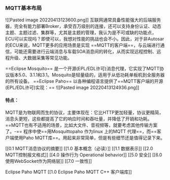 ### MQTT基本布局
![[Pasted image 20220413123600.png]]
互联网通常具备性能强大的后端服务器，完全有能力部署Broker，承受百万级别的连接，还可以支持身份认证、动态主题、主题过滤、集群等，尤其是主题的管理，我认为是不可或缺的功能点，ECU可以实现吗？即使可以，我想对性能的挑战也会不小。因此，对于非Autosar的ECU来说，MQTT更多的应用场景是实现 ==MQTT的客户端==，与云端进行通信，可能还需要进行云端消息与车载SOA消息间的转化，从而实现远程控制、远程升级、大数据采集等常见功能。

==Eclipse Mosquito== 是一个开源(EPL/EDL许可)消息代理，它实现了MQTT协议版本5.0、3.1.1和3.1。Mosquito是轻量级的，适用于从低功耗单板机到全服务器的所有设备。
==Eclipse Paho== 以各种编程语言提供了==MQTT客户端的开源(EPL/EDL许可)实现：==
![[Pasted image 20220413124936.png]]
#### 特点：
MQTT是为物联网而生的协议，主要体现在：它比HTTP更加轻量，协议更精简，消息头更短，这些都提高了它的响应时间和吞吐量，并降低了开销和功耗。
==MQTT也有不适用的场景，比如大文件、音视频等，就要考虑其他传输方案了。-==
程序中使==用Mosquittopaho 作为linux 上的MQTT 代理==，而==客户端使用Paho MQTT库==。用起来非常简单，但是有些细节还是值得记录下来。

[[0.1 MQTT消息协议的摘要]]
[[1.0 基本概念（必读）]]
[[1.1 数据表示]]
[[2.0 MQTT控制报文格式]]
[[4.0 操作行为 Operational behavior]]
[[5.0 安全]]
[[6.0 使用WebSocket作为网络层]]
[[7.0 一致性]]


Eclipse Paho MQTT
[[1.0 Eclipse Paho MQTT C++ 客户端库]]
